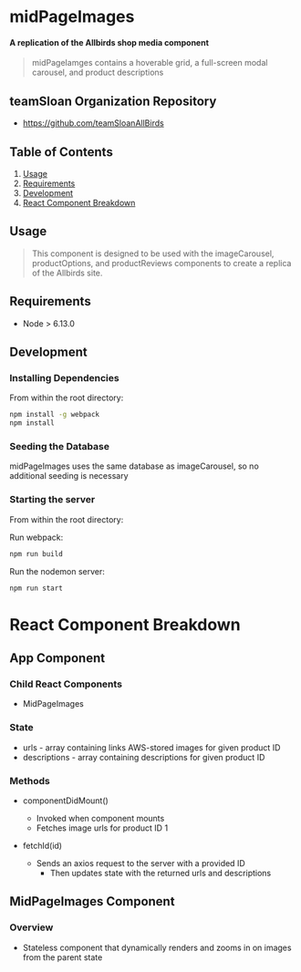 # midPageImages

#### A replication of the Allbirds shop media component

> midPageIamges contains a hoverable grid, a full-screen modal carousel, and product descriptions

## teamSloan Organization Repository

  - https://github.com/teamSloanAllBirds

## Table of Contents

1. [Usage](#Usage)
1. [Requirements](#requirements)
1. [Development](#development)
1. [React Component Breakdown](#React-Component-Breakdown)

## Usage

> This component is designed to be used with the imageCarousel, productOptions, and productReviews components to create a replica of the Allbirds site.

## Requirements

- Node > 6.13.0

## Development

### Installing Dependencies

From within the root directory:

```sh
npm install -g webpack
npm install
```

### Seeding the Database

midPageImages uses the same database as imageCarousel, so no additional seeding is necessary

### Starting the server

From within the root directory:

Run webpack:
```sh
npm run build
```

Run the nodemon server:
```sh
npm run start
```

# React Component Breakdown

## App Component

### Child React Components
  - MidPageImages

### State
  - urls - array containing links AWS-stored images for given product ID
  - descriptions - array containing descriptions for given product ID

### Methods
  - componentDidMount()
    - Invoked when component mounts
    - Fetches image urls for product ID 1

  - fetchId(id)
    - Sends an axios request to the server with a provided ID
      - Then updates state with the returned urls and descriptions

## MidPageImages Component

### Overview
  - Stateless component that dynamically renders and zooms in on images from the parent state
